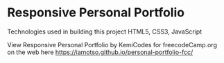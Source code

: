 # Responsive Personal Portfolio


Technologies used in building this project
 HTML5, CSS3, JavaScript

View Responsive Personal Portfolio by KemiCodes for freecodeCamp.org on the web here https://iamotso.github.io/personal-portfolio-fcc/
